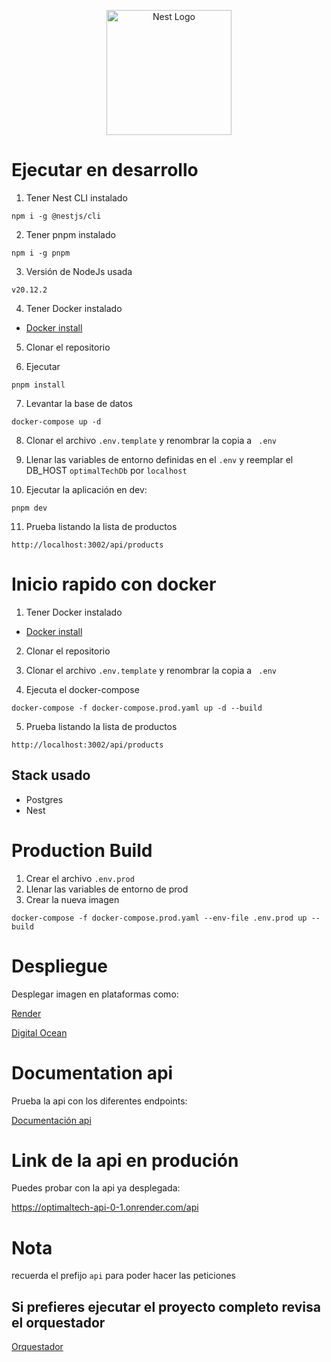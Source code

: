 <p align="center">
  <a href="http://nestjs.com/" target="blank"><img src="https://nestjs.com/img/logo-small.svg" width="200" alt="Nest Logo" /></a>
</p>

# Ejecutar en desarrollo

1. Tener Nest CLI instalado
```
npm i -g @nestjs/cli
```

2. Tener pnpm instalado
```
npm i -g pnpm
```

3. Versión de NodeJs usada
```
v20.12.2
```
4. Tener Docker instalado
- [Docker install](https://docs.docker.com/desktop/install/windows-install/)

5. Clonar el repositorio

6. Ejecutar
```
pnpm install
```

7. Levantar la base de datos
```
docker-compose up -d
```

8. Clonar el archivo ```.env.template``` y renombrar la copia a ```
.env```

9. Llenar las variables de entorno definidas en el ```.env``` y reemplar el DB_HOST ```optimalTechDb``` por ```localhost```

10. Ejecutar la aplicación en dev:
```
pnpm dev
```

11. Prueba listando la lista de productos
```
http://localhost:3002/api/products
```

# Inicio rapido con docker

1. Tener Docker instalado
- [Docker install](https://docs.docker.com/desktop/install/windows-install/)

2. Clonar el repositorio

3. Clonar el archivo ```.env.template``` y renombrar la copia a ```
.env```

4. Ejecuta el docker-compose
```
docker-compose -f docker-compose.prod.yaml up -d --build
```

5. Prueba listando la lista de productos
```
http://localhost:3002/api/products
```

## Stack usado
* Postgres
* Nest

# Production Build
1. Crear el archivo ```.env.prod```
2. Llenar las variables de entorno de prod
3. Crear la nueva imagen
```
docker-compose -f docker-compose.prod.yaml --env-file .env.prod up --build
```

# Despliegue
Desplegar imagen en plataformas como:

[Render](https://render.com/)

[Digital Ocean](https://www.digitalocean.com/)

# Documentation api
Prueba la api con los diferentes endpoints:

[Documentación api](https://documenter.getpostman.com/view/11322676/2sAXxY38ey)

# Link de la api en produción
Puedes probar con la api ya desplegada:

https://optimaltech-api-0-1.onrender.com/api

# Nota
recuerda el prefijo ```api``` para poder hacer las peticiones

## Si prefieres ejecutar el proyecto completo revisa el orquestador

[Orquestador](https://github.com/Berserker04/product-registration_docker)
